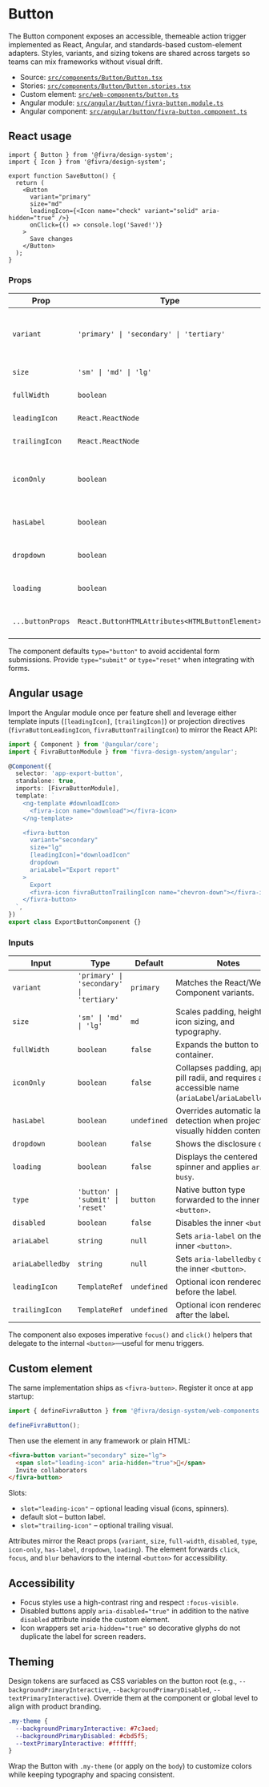 # Button

The Button component exposes an accessible, themeable action trigger implemented as React, Angular, and standards-based custom-element adapters. Styles, variants, and sizing tokens are shared across targets so teams can mix frameworks without visual drift.

- Source: [`src/components/Button/Button.tsx`](../../src/components/Button/Button.tsx)
- Stories: [`src/components/Button/Button.stories.tsx`](../../src/components/Button/Button.stories.tsx)
- Custom element: [`src/web-components/button.ts`](../../src/web-components/button.ts)
- Angular module: [`src/angular/button/fivra-button.module.ts`](../../src/angular/button/fivra-button.module.ts)
- Angular component: [`src/angular/button/fivra-button.component.ts`](../../src/angular/button/fivra-button.component.ts)

## React usage

```tsx
import { Button } from '@fivra/design-system';
import { Icon } from '@fivra/design-system';

export function SaveButton() {
  return (
    <Button
      variant="primary"
      size="md"
      leadingIcon={<Icon name="check" variant="solid" aria-hidden="true" />}
      onClick={() => console.log('Saved!')}
    >
      Save changes
    </Button>
  );
}
```

### Props

| Prop | Type | Default | Description |
| --- | --- | --- | --- |
| `variant` | `'primary' \| 'secondary' \| 'tertiary'` | `primary` | Chooses the visual treatment mapped to `--backgroundPrimaryInteractive`, `--backgroundNeutral0`, or a transparent tertiary surface. |
| `size` | `'sm' \| 'md' \| 'lg'` | `md` | Adjusts typography, padding, and icon spacing. |
| `fullWidth` | `boolean` | `false` | When `true`, sets the button width to 100% of its container. |
| `leadingIcon` | `React.ReactNode` | `undefined` | Optional icon rendered before the label with `aria-hidden`. |
| `trailingIcon` | `React.ReactNode` | `undefined` | Optional icon rendered after the label with `aria-hidden`. |
| `iconOnly` | `boolean` | `false` | Removes the visible label, switches to `--radiusMax`, and requires an accessible name via `aria-label`/`aria-labelledby`. |
| `hasLabel` | `boolean` | `undefined` | Overrides automatic label detection when providing off-screen copy or live region text. |
| `dropdown` | `boolean` | `false` | Appends a disclosure caret to hint at menu/split button behavior. |
| `loading` | `boolean` | `false` | Displays the centered spinner and sets `aria-busy` on the button. |
| `...buttonProps` | `React.ButtonHTMLAttributes<HTMLButtonElement>` | – | Native button attributes such as `type`, `disabled`, `aria-pressed`, etc. |

The component defaults `type="button"` to avoid accidental form submissions. Provide `type="submit"` or `type="reset"` when integrating with forms.

## Angular usage

Import the Angular module once per feature shell and leverage either template inputs (`[leadingIcon]`, `[trailingIcon]`) or projection directives (`fivraButtonLeadingIcon`, `fivraButtonTrailingIcon`) to mirror the React API:

```ts
import { Component } from '@angular/core';
import { FivraButtonModule } from 'fivra-design-system/angular';

@Component({
  selector: 'app-export-button',
  standalone: true,
  imports: [FivraButtonModule],
  template: `
    <ng-template #downloadIcon>
      <fivra-icon name="download"></fivra-icon>
    </ng-template>

    <fivra-button
      variant="secondary"
      size="lg"
      [leadingIcon]="downloadIcon"
      dropdown
      ariaLabel="Export report"
    >
      Export
      <fivra-icon fivraButtonTrailingIcon name="chevron-down"></fivra-icon>
    </fivra-button>
  `,
})
export class ExportButtonComponent {}
```

### Inputs

| Input | Type | Default | Notes |
| --- | --- | --- | --- |
| `variant` | `'primary' \| 'secondary' \| 'tertiary'` | `primary` | Matches the React/Web Component variants. |
| `size` | `'sm' \| 'md' \| 'lg'` | `md` | Scales padding, height, icon sizing, and typography. |
| `fullWidth` | `boolean` | `false` | Expands the button to fill its container. |
| `iconOnly` | `boolean` | `false` | Collapses padding, applies pill radii, and requires an accessible name (`ariaLabel`/`ariaLabelledby`). |
| `hasLabel` | `boolean` | `undefined` | Overrides automatic label detection when projecting visually hidden content. |
| `dropdown` | `boolean` | `false` | Shows the disclosure caret. |
| `loading` | `boolean` | `false` | Displays the centered spinner and applies `aria-busy`. |
| `type` | `'button' \| 'submit' \| 'reset'` | `button` | Native button type forwarded to the inner `<button>`. |
| `disabled` | `boolean` | `false` | Disables the inner `<button>`. |
| `ariaLabel` | `string` | `null` | Sets `aria-label` on the inner `<button>`. |
| `ariaLabelledby` | `string` | `null` | Sets `aria-labelledby` on the inner `<button>`. |
| `leadingIcon` | `TemplateRef` | `undefined` | Optional icon rendered before the label. |
| `trailingIcon` | `TemplateRef` | `undefined` | Optional icon rendered after the label. |

The component also exposes imperative `focus()` and `click()` helpers that delegate to the internal `<button>`—useful for menu triggers.

## Custom element

The same implementation ships as `<fivra-button>`. Register it once at app startup:

```ts
import { defineFivraButton } from '@fivra/design-system/web-components';

defineFivraButton();
```

Then use the element in any framework or plain HTML:

```html
<fivra-button variant="secondary" size="lg">
  <span slot="leading-icon" aria-hidden="true">🔗</span>
  Invite collaborators
</fivra-button>
```

Slots:

- `slot="leading-icon"` – optional leading visual (icons, spinners).
- default slot – button label.
- `slot="trailing-icon"` – optional trailing visual.

Attributes mirror the React props (`variant`, `size`, `full-width`, `disabled`, `type`, `icon-only`, `has-label`, `dropdown`, `loading`). The element forwards `click`, `focus`, and `blur` behaviors to the internal `<button>` for accessibility.

## Accessibility

- Focus styles use a high-contrast ring and respect `:focus-visible`.
- Disabled buttons apply `aria-disabled="true"` in addition to the native `disabled` attribute inside the custom element.
- Icon wrappers set `aria-hidden="true"` so decorative glyphs do not duplicate the label for screen readers.

## Theming

Design tokens are surfaced as CSS variables on the button root (e.g., `--backgroundPrimaryInteractive`, `--backgroundPrimaryDisabled`, `--textPrimaryInteractive`). Override them at the component or global level to align with product branding.

```css
.my-theme {
  --backgroundPrimaryInteractive: #7c3aed;
  --backgroundPrimaryDisabled: #cbd5f5;
  --textPrimaryInteractive: #ffffff;
}
```

Wrap the Button with `.my-theme` (or apply on the `body`) to customize colors while keeping typography and spacing consistent.
